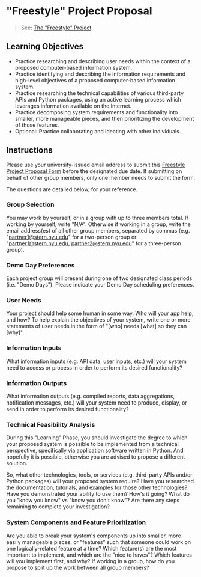 # "Freestyle" Project Proposal

> See: [The "Freestyle" Project](README.md)

## Learning Objectives

  + Practice researching and describing user needs within the context of a proposed computer-based information system.
  + Practice identifying and describing the information requirements and high-level objectives of a proposed computer-based information system.
  + Practice researching the technical capabilities of various third-party APIs and Python packages, using an active learning process which leverages information available on the Internet.
  + Practice decomposing system requirements and functionality into smaller, more manageable pieces, and then prioritizing the development of those features.
  + Optional: Practice collaborating and ideating with other individuals.

## Instructions

Please use your university-issued email address to submit this [Freestyle Project Proposal Form](https://forms.gle/bhEN7PY5ZBeg5jjn9) before the designated due date. If submitting on behalf of other group members, only one member needs to submit the form.

The questions are detailed below, for your reference.

### Group Selection

You may work by yourself, or in a group with up to three members total. If working by yourself, write "N/A". Otherwise if working in a group, write the email address(es) of all other group members, separated by commas (e.g. "partner1@stern.nyu.edu" for a two-person group or "partner1@stern.nyu.edu, partner2@stern.nyu.edu" for a three-person group).

### Demo Day Preferences

Each project group will present during one of two designated class periods (i.e. "Demo Days"). Please indicate your Demo Day scheduling preferences.

### User Needs

Your project should help some human in some way. Who will your app help, and how? To help explain the objectives of your system, write one or more statements of user needs in the form of "[who] needs [what] so they can [why]".

### Information Inputs

What information inputs (e.g. API data, user inputs, etc.) will your system need to access or process in order to perform its desired functionality?

### Information Outputs

What information outputs (e.g. compiled reports, data aggregations, notification messages, etc.) will your system need to produce, display, or send in order to perform its desired functionality?

### Technical Feasibility Analysis

During this "Learning" Phase, you should investigate the degree to which your proposed system is possible to be implemented from a technical perspective, specifically via application software written in Python. And hopefully it is possible, otherwise you are advised to propose a different solution.

So, what other technologies, tools, or services (e.g. third-party APIs and/or Python packages) will your proposed system require? Have you researched the documentation, tutorials, and examples for those other technologies? Have you demonstrated your ability to use them? How's it going? What do you "know you know" vs "know you don't know"? Are there any steps remaining to complete your investigation?

### System Components and Feature Prioritization

Are you able to break your system's components up into smaller, more easily manageable pieces, or "features" such that someone could work on one logically-related feature at a time? Which feature(s) are the most important to implement, and which are the "nice to haves"? Which features will you implement first, and why? If working in a group, how do you propose to split up the work between all group members?

